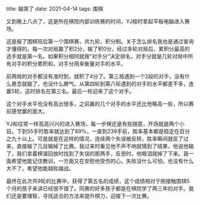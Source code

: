 title: 输哭了
date: 2021-04-14
tags: 围棋

又到晚上八点了，这是所在棋院内部训练赛的时间，YJ按时拿起平板电脑进入赛场。

这是报了围棋班后第一个围棋赛，共九轮，积分制。关于怎么排名我也是通过查询才懂得的。每一次对局羸了积2分，输了积0分，经过多轮对局后，累积分最高的选手就是第一名。如果积分相同就按“对手分”决定排名，对手分就是几轮对局中所有对手的积分累积和，对手分用来衡量对手的水平。

前两局的对手都没有准时到，就积了4分了。第三局遇到一个2段的对手，没有什么悬念就输了，也没什么脾气。从第四轮到第八轮遇到的对手的水平都差不多，连赢5轮，这时排名在第三名。最后一轮迎来了这个对手。

这个对手水平也没有高出很多，之前羸的几个对手的水平还比他略高一些，所以赛前感觉赢的面大。

YJ和往常一样高高兴兴的进入赛场，每一步棋还是有些随意，开场就是两个小目。下到55手时胜率就达到了89%，一直到239手前，胜率基本都是稳定在百分之九十以上。可是就是在这样的情况，连续两个失误被反转，胜率瞬间就反了过来，直接输了几目输掉了比赛。我过来时看见他不声不响就猜到了结果，他说他输了，我们拿着棋谱回放时找到了失误的那两手，反思时，他眼泪就掉了下来。我一面希望他能记住教训，一方面又在安慰他受伤的心。失败没什么可怕，也没有什么大不了。希望他能越败越战。

最终在此次共9轮的比赛中，获得了第五名的成绩，这个成绩相对于刚接触围棋5个月的孩子来讲已经很不错了。同赛的好多孩子都是在棋院学了两三年的对手。我们还是要理智，寻找适合的方法来提升棋力，迎接下一次比赛。
